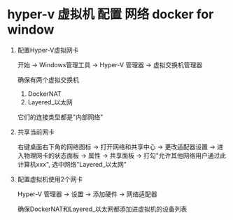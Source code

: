 # hyper-v 虚拟机 配置 网络 docker for window

1.  配置Hyper-V虚拟网卡

    开始 -> Windows管理工具 -> Hyper-V 管理器 -> 虚拟交换机管理器

    确保有两个虚拟交换机

    1.  DockerNAT
    1.  Layered_以太网

    它们的连接类型都是"内部网络"

2.  共享当前网卡

    右键桌面右下角的网络图标 -> 打开网络和共享中心 -> 更改适配器设置 -> 进入物理网卡的状态面板 -> 属性 -> 共享面板 -> 打勾"允许其他网络用户通过此计算机xxx", 选中网络"Layered_以太网"

3.  配置虚拟机使用2个网卡

    Hyper-V 管理器 -> 设置 -> 添加硬件 -> 网络适配器

    确保DockerNAT和Layered_以太网都添加进虚拟机的设备列表
